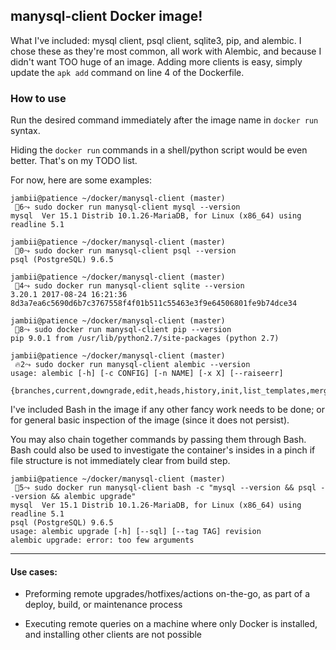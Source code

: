 ## manysql-client Docker image!

What I've included: mysql client, psql client, sqlite3, pip, and alembic. I chose these as they're most common, all work with Alembic, and because I didn't want TOO huge of an image.
Adding more clients is easy, simply update the `apk add` command on line 4 of the Dockerfile.

### How to use

Run the desired command immediately after the image name in `docker run` syntax.

Hiding the `docker run` commands in a shell/python script would be even better. That's on my TODO list.

For now, here are some examples:

```
jambii@patience ~/docker/manysql-client (master)
 🌈6⤳ sudo docker run manysql-client mysql --version
mysql  Ver 15.1 Distrib 10.1.26-MariaDB, for Linux (x86_64) using readline 5.1

jambii@patience ~/docker/manysql-client (master)
 🌈0⤳ sudo docker run manysql-client psql --version
psql (PostgreSQL) 9.6.5

jambii@patience ~/docker/manysql-client (master)
 🌈4⤳ sudo docker run manysql-client sqlite --version
3.20.1 2017-08-24 16:21:36 8d3a7ea6c5690d6b7c3767558f4f01b511c55463e3f9e64506801fe9b74dce34

jambii@patience ~/docker/manysql-client (master)
 🌈8⤳ sudo docker run manysql-client pip --version
pip 9.0.1 from /usr/lib/python2.7/site-packages (python 2.7)

jambii@patience ~/docker/manysql-client (master)
 🔥2⤳ sudo docker run manysql-client alembic --version
usage: alembic [-h] [-c CONFIG] [-n NAME] [-x X] [--raiseerr]
               {branches,current,downgrade,edit,heads,history,init,list_templates,merge,revision,show,stamp,upgrade}
```

I've included Bash in the image if any other fancy work needs to be done; or for
general basic inspection of the image (since it does not persist).

You may also chain together commands by passing them through Bash.
Bash could also be used to investigate the container's insides in a pinch if file structure is not immediately clear from build step.

```
jambii@patience ~/docker/manysql-client (master)
 🌈5⤳ sudo docker run manysql-client bash -c "mysql --version && psql --version && alembic upgrade"
mysql  Ver 15.1 Distrib 10.1.26-MariaDB, for Linux (x86_64) using readline 5.1
psql (PostgreSQL) 9.6.5
usage: alembic upgrade [-h] [--sql] [--tag TAG] revision
alembic upgrade: error: too few arguments
```

---


#### Use cases:

- Preforming remote upgrades/hotfixes/actions on-the-go, as part of a deploy, build, or maintenance process

- Executing remote queries on a machine where only Docker is installed, and installing other clients are not possible


